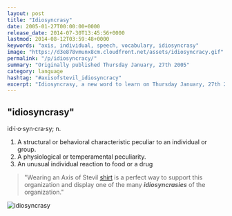 ```yaml
---
layout: post
title: "Idiosyncrasy"
date: 2005-01-27T00:00:00+0000
release_date: 2014-07-30T13:45:56+0000
lastmod: 2014-08-12T03:59:48+0000
keywords: "axis, individual, speech, vocabulary, idiosyncrasy"
image: "https://d3e878vmunx8cm.cloudfront.net/assets/idiosyncracy.gif"
permalink: "/p/idiosyncracy/"
summary: "Originally published Thursday January, 27th 2005"
category: language
hashtag: "#axisofstevil_idiosyncracy"
excerpt: "Idiosyncrasy, a new word to learn on Thursday January, 27th 2005"
---
```


[id_1]: https://d3e878vmunx8cm.cloudfront.net/assets/idiosyncracy.gif "idiosyncrasy"

## "idiosyncrasy" ##

id·i·o·syn·cra·sy; n.

1. A structural or behavioral characteristic peculiar to an individual or group.
2. A physiological or temperamental peculiarity.
3. An unusual individual reaction to food or a drug
 
> "Wearing an Axis of Stevil [shirt](/shirts "shirt") is a perfect way to support this organization and display one of the many ***idiosyncrasies*** of the organization."

![idiosyncrasy][id_1]
